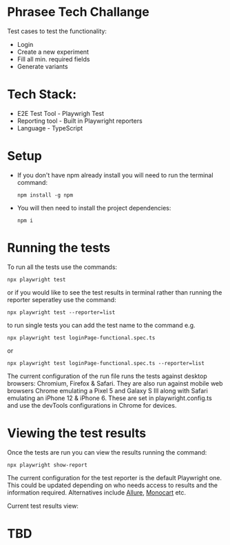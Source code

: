 # Phrasee Tech Challange
Test cases to test the functionality:
* Login
* Create a new experiment
* Fill all min. required fields
* Generate variants

# Tech Stack:
* E2E Test Tool - Playwrigh Test
* Reporting tool - Built in Playwright reporters
* Language - TypeScript

# Setup
* If you don't have npm already install you will need to run the terminal command:
    ```
    npm install -g npm
    ```
* You will then need to install the project dependencies:
    ```
    npm i
    ```

# Running the tests
To run all the tests use the commands: 

```
npx playwright test
```
or if you would like to see the test results in terminal rather than running the reporter seperatley use the command: 

```
npx playwright test --reporter=list
```
to run single tests you can add the test name to the command e.g.

```
npx playwright test loginPage-functional.spec.ts
```
or 

```
npx playwright test loginPage-functional.spec.ts --reporter=list
```

The current configuration of the run file runs the tests against desktop browsers: Chromium, Firefox & Safari. They are also run against mobile web browsers Chrome emulating a Pixel 5 and  Galaxy S III along with Safari emulating an iPhone 12 & iPhone 6. These are set in playwright.config.ts and use the devTools configurations in Chrome for devices.

# Viewing the test results
Once the tests are run you can view the results running the command: 

```
npx playwright show-report
```

The current configuration for the test reporter is the default Playwright one. This could be updated depending on who needs access to results and the information required. Alternatives include [Allure](https://github.com/allure-framework/), [Monocart](https://cenfun.github.io/monocart-reporter/) etc.

Current test results view:
# TBD